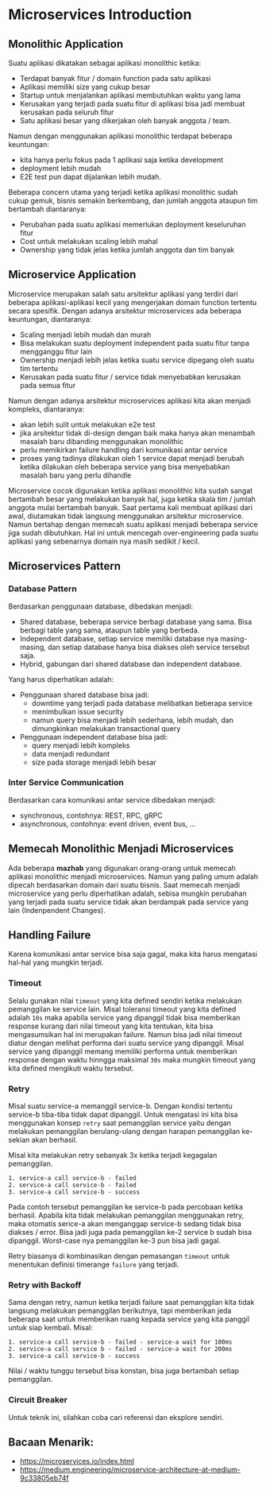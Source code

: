 # Microservices Introduction

## Monolithic Application
Suatu aplikasi dikatakan sebagai aplikasi monolithic ketika:
* Terdapat banyak fitur / domain function pada satu aplikasi
* Aplikasi memiliki size yang cukup besar
* Startup untuk menjalankan aplikasi membutuhkan waktu yang lama
* Kerusakan yang terjadi pada suatu fitur di aplikasi bisa jadi membuat kerusakan pada seluruh fitur
* Satu aplikasi besar yang dikerjakan oleh banyak anggota / team.

Namun dengan menggunakan aplikasi monolithic terdapat beberapa keuntungan:
* kita hanya perlu fokus pada 1 aplikasi saja ketika development
* deployment lebih mudah
* E2E test pun dapat dijalankan lebih mudah.

Beberapa concern utama yang terjadi ketika aplikasi monolithic sudah cukup gemuk, bisnis semakin berkembang, dan jumlah anggota ataupun tim bertambah diantaranya:
* Perubahan pada suatu aplikasi memerlukan deployment keseluruhan fitur
* Cost untuk melakukan scaling lebih mahal
* Ownership yang tidak jelas ketika jumlah anggota dan tim banyak

## Microservice Application

Microservice merupakan salah satu arsitektur aplikasi yang terdiri dari beberapa aplikasi-aplikasi kecil yang mengerjakan domain function tertentu secara spesifik. Dengan adanya arsitektur microservices ada beberapa keuntungan, diantaranya:

* Scaling menjadi lebih mudah dan murah
* Bisa melakukan suatu deployment independent pada suatu fitur tanpa mengganggu fitur lain
* Ownership menjadi lebih jelas ketika suatu service dipegang oleh suatu tim tertentu
* Kerusakan pada suatu fitur / service tidak menyebabkan kerusakan pada semua fitur

Namun dengan adanya arsitektur microservices aplikasi kita akan menjadi kompleks, diantaranya:

* akan lebih sulit untuk melakukan e2e test
* jika arsitektur tidak di-design dengan baik maka hanya akan menambah masalah baru dibanding menggunakan monolithic
* perlu memikirkan failure handling dari komunikasi antar service
* proses yang tadinya dilakukan oleh 1 service dapat menjadi berubah ketika dilakukan oleh beberapa service yang bisa menyebabkan masalah baru yang perlu dihandle

Microservice cocok digunakan ketika aplikasi monolithic kita sudah sangat bertambah besar yang melakukan banyak hal, juga ketika skala tim / jumlah anggota mulai bertambah banyak. Saat pertama kali membuat aplikasi dari awal, diutamakan tidak langsung menggunakan arsitektur microservice. Namun bertahap dengan memecah suatu aplikasi menjadi beberapa service jiga sudah dibutuhkan. Hal ini untuk mencegah over-engineering pada suatu aplikasi yang sebenarnya domain nya masih sedikit / kecil.

## Microservices Pattern

### Database Pattern
Berdasarkan penggunaan database, dibedakan menjadi:

* Shared database, beberapa service berbagi database yang sama. Bisa berbagi table yang sama, ataupun table yang berbeda.
* Independent database, setiap service memiliki database nya masing-masing, dan setiap database hanya bisa diakses oleh service tersebut saja.
* Hybrid, gabungan dari shared database dan independent database.

Yang harus diperhatikan adalah:
* Penggunaan shared database bisa jadi:
  * downtime yang terjadi pada database melibatkan beberapa service
  * menimbulkan issue security
  * namun query bisa menjadi lebih sederhana, lebih mudah, dan dimungkinkan melakukan transactional query
* Penggunaan independent database bisa jadi:
  * query menjadi lebih kompleks
  * data menjadi redundant
  * size pada storage menjadi lebih besar

### Inter Service Communication
Berdasarkan cara komunikasi antar service dibedakan menjadi:

* synchronous, contohnya: REST, RPC, gRPC
* asynchronous, contohnya: event driven, event bus, ...


## Memecah Monolithic Menjadi Microservices

Ada beberapa **mazhab** yang digunakan orang-orang untuk memecah aplikasi monolithic menjadi microservices. Namun yang paling umum adalah dipecah berdasarkan domain dari suatu bisnis. Saat memecah menjadi microservice yang perlu diperhatikan adalah, sebisa mungkin perubahan yang terjadi pada suatu service tidak akan berdampak pada service yang lain (Indenpendent Changes).


## Handling Failure

Karena komunikasi antar service bisa saja gagal, maka kita harus mengatasi hal-hal yang mungkin terjadi.

### Timeout

Selalu gunakan nilai `timeout` yang kita defined sendiri ketika melakukan pemanggilan ke service lain. Misal toleransi timeout yang kita defined adalah `10s` maka apabila service yang dipanggil tidak bisa memberikan response kurang dari nilai timeout yang kita tentukan, kita bisa mengasumsikan hal ini merupakan failure. Namun bisa jadi nilai timeout diatur dengan melihat performa dari suatu service yang dipanggil. Misal service yang dipanggil memang memiliki performa untuk memberikan response dengan waktu hinngga maksimal `30s` maka mungkin timeout yang kita defined mengikuti waktu tersebut.

### Retry

Misal suatu service-a memanggil service-b. Dengan kondisi tertentu service-b tiba-tiba tidak dapat dipanggil. Untuk mengatasi ini kita bisa menggunakan konsep `retry` saat pemanggilan service yaitu dengan melakukan pemanggilan berulang-ulang dengan harapan pemanggilan ke-sekian akan berhasil.

Misal kita melakukan retry sebanyak 3x ketika terjadi kegagalan pemanggilan.

```
1. service-a call service-b - failed
2. service-a call service-b - failed
3. service-a call service-b - success
```

Pada contoh tersebut pemanggilan ke service-b pada percobaan ketika berhasil. Apabila kita tidak melakukan pemanggilan menggunakan retry, maka otomatis serice-a akan menganggap service-b sedang tidak bisa diakses / error. Bisa jadi juga pada pemanggilan ke-2 service b sudah bisa dipanggil. Worst-case nya pemanggilan ke-3 pun bisa jadi gagal.

Retry biasanya di kombinasikan dengan pemasangan `timeout` untuk menentukan definisi timerange `failure` yang terjadi.

### Retry with Backoff

Sama dengan retry, namun ketika terjadi failure saat pemanggilan kita tidak langsung melakukan pemanggilan berikutnya, tapi memberikan jeda beberapa saat untuk memberikan ruang kepada service yang kita panggil untuk siap kembali. Misal:

```
1. service-a call service-b - failed - service-a wait for 100ms
2. service-a call service b - failed - service-a wait for 200ms
3. service-a call service-b - success
```

Nilai / waktu tunggu tersebut bisa konstan, bisa juga bertambah setiap pemanggilan.

### Circuit Breaker

Untuk teknik ini, silahkan coba cari referensi dan eksplore sendiri.

## Bacaan Menarik:
- https://microservices.io/index.html 
- https://medium.engineering/microservice-architecture-at-medium-9c33805eb74f
